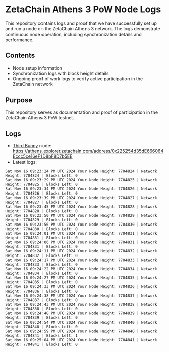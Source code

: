# ZetaChain Athens 3 PoW Node Logs
This repository contains logs and proof that we have successfully set up and run a node on the ZetaChain Athens 3 network. The logs demonstrate continuous node operation, including synchronization details and performance.

## Contents
- Node setup information
- Synchronization logs with block height details
- Ongoing proof of work logs to verify active participation in the ZetaChain network

## Purpose
This repository serves as documentation and proof of participation in the ZetaChain Athens 3 PoW testnet.

## Logs

- [Third Bunny](https://thirdbunny.xyz/) node: https://athens.explorer.zetachain.com/address/0x225254d35dE666064Eccc5ce16eF1D8bF8D7b5EE
- Latest logs:
```
Sat Nov 16 09:23:24 PM UTC 2024 Your Node Height: 7704824 | Network Height: 7704824 | Blocks Left: 0
Sat Nov 16 09:23:29 PM UTC 2024 Your Node Height: 7704825 | Network Height: 7704825 | Blocks Left: 0
Sat Nov 16 09:23:34 PM UTC 2024 Your Node Height: 7704826 | Network Height: 7704826 | Blocks Left: 0
Sat Nov 16 09:23:39 PM UTC 2024 Your Node Height: 7704827 | Network Height: 7704827 | Blocks Left: 0
Sat Nov 16 09:23:45 PM UTC 2024 Your Node Height: 7704828 | Network Height: 7704828 | Blocks Left: 0
Sat Nov 16 09:23:50 PM UTC 2024 Your Node Height: 7704829 | Network Height: 7704829 | Blocks Left: 0
Sat Nov 16 09:23:56 PM UTC 2024 Your Node Height: 7704830 | Network Height: 7704830 | Blocks Left: 0
Sat Nov 16 09:24:01 PM UTC 2024 Your Node Height: 7704831 | Network Height: 7704831 | Blocks Left: 0
Sat Nov 16 09:24:06 PM UTC 2024 Your Node Height: 7704831 | Network Height: 7704831 | Blocks Left: 0
Sat Nov 16 09:24:11 PM UTC 2024 Your Node Height: 7704832 | Network Height: 7704832 | Blocks Left: 0
Sat Nov 16 09:24:17 PM UTC 2024 Your Node Height: 7704833 | Network Height: 7704833 | Blocks Left: 0
Sat Nov 16 09:24:22 PM UTC 2024 Your Node Height: 7704834 | Network Height: 7704834 | Blocks Left: 0
Sat Nov 16 09:24:27 PM UTC 2024 Your Node Height: 7704835 | Network Height: 7704835 | Blocks Left: 0
Sat Nov 16 09:24:33 PM UTC 2024 Your Node Height: 7704836 | Network Height: 7704836 | Blocks Left: 0
Sat Nov 16 09:24:38 PM UTC 2024 Your Node Height: 7704837 | Network Height: 7704837 | Blocks Left: 0
Sat Nov 16 09:24:43 PM UTC 2024 Your Node Height: 7704838 | Network Height: 7704838 | Blocks Left: 0
Sat Nov 16 09:24:48 PM UTC 2024 Your Node Height: 7704839 | Network Height: 7704839 | Blocks Left: 0
Sat Nov 16 09:24:54 PM UTC 2024 Your Node Height: 7704840 | Network Height: 7704840 | Blocks Left: 0
Sat Nov 16 09:24:59 PM UTC 2024 Your Node Height: 7704840 | Network Height: 7704841 | Blocks Left: 1
Sat Nov 16 09:25:04 PM UTC 2024 Your Node Height: 7704841 | Network Height: 7704841 | Blocks Left: 0
```

